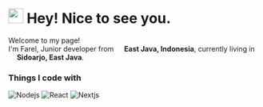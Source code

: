 <h1><img src="https://emojis.slackmojis.com/emojis/images/1531849430/4246/blob-sunglasses.gif?1531849430" width="30"/> Hey! Nice to see you.</h1>


<p>Welcome to my page! </br> I'm Farel, Junior developer from <img src="https://cdn-icons-png.flaticon.com/512/197/197560.png" width="13"/> <b>East Java, Indonesia</b>, currently living in <img src="https://cdn-icons-png.flaticon.com/512/197/197564.png" width="13"/> <b>Sidoarjo, East Java</b>. </p>
<h3>Things I code with</h3>
<p>
  <img alt="Nodejs" src="https://img.shields.io/badge/-Nodejs-43853d?style=flat-square&logo=Node.js&logoColor=white" />
  <img alt="React" src="https://img.shields.io/badge/-React-45b8d8?style=flat-square&logo=react&logoColor=white" />
  <img alt="Nextjs" src="https://img.shields.io/badge/next%20js-000000?style=for-the-badge&logo=nextdotjs&logoColor=white" />
</p>